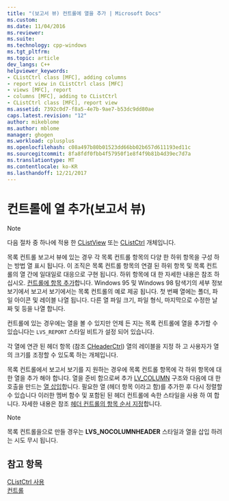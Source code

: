 ```yaml
---
title: "(보고서 뷰) 컨트롤에 열을 추가 | Microsoft Docs"
ms.custom: 
ms.date: 11/04/2016
ms.reviewer: 
ms.suite: 
ms.technology: cpp-windows
ms.tgt_pltfrm: 
ms.topic: article
dev_langs: C++
helpviewer_keywords:
- CListCtrl class [MFC], adding columns
- report view in CListCtrl class [MFC]
- views [MFC], report
- columns [MFC], adding to CListCtrl
- CListCtrl class [MFC], report view
ms.assetid: 7392c0d7-f8a5-4e7b-9ae7-b53dc9dd80ae
caps.latest.revision: "12"
author: mikeblome
ms.author: mblome
manager: ghogen
ms.workload: cplusplus
ms.openlocfilehash: c08a497b80b01523dd66bb02b657d611193ed11c
ms.sourcegitcommit: 8fa8fdf0fbb4f57950f1e8f4f9b81b4d39ec7d7a
ms.translationtype: MT
ms.contentlocale: ko-KR
ms.lasthandoff: 12/21/2017
---
```

# <a name="adding-columns-to-the-control-report-view"></a>컨트롤에 열 추가(보고서 뷰)
> [!NOTE]
>  다음 절차 중 하나에 적용 한 [CListView](../mfc/reference/clistview-class.md) 또는 [CListCtrl](../mfc/reference/clistctrl-class.md) 개체입니다.  
  
 목록 컨트롤 보고서 뷰에 있는 경우 각 목록 컨트롤 항목의 다양 한 하위 항목을 구성 하는 방법 열 표시 됩니다. 이 조직은 목록 컨트롤 항목의 연결 된 하위 항목 및 목록 컨트롤의 열 간에 일대일로 대응으로 구현 됩니다. 하위 항목에 대 한 자세한 내용은 참조 하십시오. [컨트롤에 항목 추가](../mfc/adding-items-to-the-control.md)합니다. Windows 95 및 Windows 98 탐색기의 세부 정보 보기에서 보고서 보기에서는 목록 컨트롤의 예로 제공 됩니다. 첫 번째 열에는 폴더, 파일 아이콘 및 레이블 나열 됩니다. 다른 열 파일 크기, 파일 형식, 마지막으로 수정한 날짜 및 등을 나열 합니다.  
  
 컨트롤에 있는 경우에는 열을 볼 수 있지만 언제 든 지는 목록 컨트롤에 열을 추가할 수 있습니다는 `LVS_REPORT` 스타일 비트가 설정 되어 있습니다.  
  
 각 열에 연관 된 헤더 항목 (참조 [CHeaderCtrl](../mfc/reference/cheaderctrl-class.md)) 열의 레이블을 지정 하 고 사용자가 열의 크기를 조정할 수 있도록 하는 개체입니다.  
  
 목록 컨트롤에서 보고서 보기를 지 원하는 경우에 목록 컨트롤 항목에 각 하위 항목에 대 한 열을 추가 해야 합니다. 열을 준비 함으로써 추가 [LV_COLUMN](http://msdn.microsoft.com/library/windows/desktop/bb774743) 구조와 다음에 대 한 호출을 만드는 [열 삽입](../mfc/reference/clistctrl-class.md#insertcolumn)합니다. 필요한 열 (헤더 항목 이라고 함)를 추가한 후 다시 정렬할 수 있습니다 이러한 멤버 함수 및 포함된 된 헤더 컨트롤에 속한 스타일을 사용 하 여 합니다. 자세한 내용은 참조 [헤더 컨트롤의 항목 순서 지정](../mfc/ordering-items-in-the-header-control.md)합니다.  
  
> [!NOTE]
>  목록 컨트롤을으로 만들 경우는 **LVS_NOCOLUMNHEADER** 스타일과 열을 삽입 하려는 시도 무시 됩니다.  
  
## <a name="see-also"></a>참고 항목  
 [CListCtrl 사용](../mfc/using-clistctrl.md)   
 [컨트롤](../mfc/controls-mfc.md)

